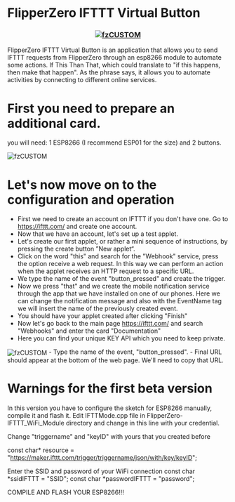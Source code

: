 # FlipperZero IFTTT Virtual Button

<h3 align="center">
<a href="https://github.com/Ferrazzi/FlipperZero_IFTTT_Virtual_Button">
<img src="https://github.com/Ferrazzi/FlipperZero_IFTTT_Virtual_Button/blob/main/Image/ifttt.jpg" align="center" alt="fzCUSTOM" border="0">
</a>
</h3>

FlipperZero IFTTT Virtual Button is an application that allows you to send IFTTT requests from FlipperZero through an esp8266 module to automate some actions.
If This Than That, which could translate to "if this happens, then make that happen". As the phrase says, it allows you to automate activities by connecting to different online services.

# First you need to prepare an additional card.
you will need: 1 ESP8266 (I recommend ESP01 for the size) and 2 buttons.

<img src="https://github.com/Ferrazzi/FlipperZero_IFTTT_Virtual_Button/blob/main/Image/FlipperZero_IFTTT_Module.png" align="center" alt="fzCUSTOM" border="0">

# Let's now move on to the configuration and operation
- First we need to create an account on IFTTT if you don't have one. Go to https://ifttt.com/ and create one account.
- Now that we have an account, let's set up a test applet.
- Let's create our first applet, or rather a mini sequence of instructions, by pressing the create button ”New applet“.
- Click on the word "this" and search for the "Webhook" service, press the option receive a web request. In this way we can perform an action when the applet receives an HTTP request to a specific URL.
- We type the name of the event "button_pressed" and create the trigger.
- Now we press "that" and we create the mobile notification service through the app that we have installed on one of our phones. Here we can change the notification message and also with the EventName tag we will insert the name of the previously created event.
- You should have your applet created after clicking "Finish"
- Now let's go back to the main page https://ifttt.com/ and search "Webhooks" and enter the card "Documentation"
- Here you can find your unique KEY API which you need to keep private.
<img src="https://github.com/Ferrazzi/FlipperZero_IFTTT_Virtual_Button/blob/main/Image/webhooks_doc-960x487.png" align="center" alt="fzCUSTOM" border="0">
- Type the name of the event, "button_pressed".
- Final URL should appear at the bottom of the web page. We'll need to copy that URL.

# Warnings for the first beta version
In this version you have to configure the sketch for ESP8266 manually, compile it and flash it.
Edit IFTTMode.cpp file in FlipperZero-IFTTT_WiFi_Module directory and change in this line with your credential.

Change "triggername" and "keyID" with yours that you created before

const char* resource = "https://maker.ifttt.com/trigger/triggername/json/with/key/keyID";

Enter the SSID and password of your WiFi connection
const char *ssidIFTTT = "SSID";
const char *passwordIFTTT = "password";

COMPILE AND FLASH YOUR ESP8266!!!
